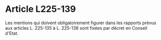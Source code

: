 # Article L225-139

Les mentions qui doivent obligatoirement figurer dans les rapports prévus aux articles L. 225-135 à L. 225-138 sont fixées par décret en Conseil d'Etat.
